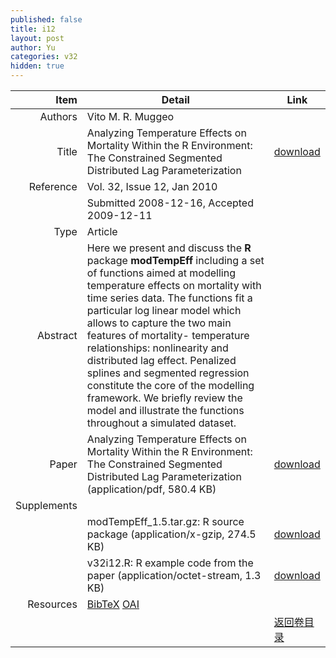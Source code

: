 ```yaml
---
published: false
title: i12
layout: post
author: Yu
categories: v32
hidden: true
---
```


| Item | Detail | Link |
|---:|---|---|
| Authors | Vito M. R. Muggeo| |
| Title |Analyzing Temperature Effects on Mortality Within the R Environment: The Constrained Segmented Distributed Lag Parameterization | [download](http://www.jstatsoft.org/v32/i12/paper) |
| Reference |Vol. 32, Issue 12, Jan 2010 | |
| | Submitted 2008-12-16, Accepted 2009-12-11| | 
| Type | Article| |
| Abstract | Here we present and discuss the <b>R</b> package <b>modTempEff</b> including a set of functions aimed at modelling temperature effects on mortality with time series data. The functions fit a particular log linear model which allows to capture the two main features of mortality- temperature relationships: nonlinearity and distributed lag effect. Penalized splines and segmented regression constitute the core of the modelling framework. We briefly review the model and illustrate the functions throughout a simulated dataset.| |
| Paper | Analyzing Temperature Effects on Mortality Within the R Environment: The Constrained Segmented Distributed Lag Parameterization  (application/pdf, 580.4 KB)| [download](http://www.jstatsoft.org/v32/i12/paper) |
| Supplements | | |
| |modTempEff_1.5.tar.gz: R source package  (application/x-gzip, 274.5 KB)|  [download](http://www.jstatsoft.org/v32/i12/supp/1) |
| |v32i12.R: R example code from the paper  (application/octet-stream, 1.3 KB)|  [download](http://www.jstatsoft.org/v32/i12/supp/2) |
| Resources | [BibTeX](http://www.jstatsoft.org/v32/i12/bibtex) [OAI](http://www.jstatsoft.org/oai?verb=GetRecord&identifier=oai.jstatsoft/v32/i12&prefix=oai_dc)| |
| |  | [返回卷目录]({{site.baseurl}}/volume/v32.html) |